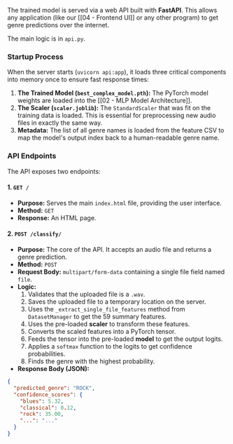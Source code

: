 The trained model is served via a web API built with **FastAPI**. This allows any application (like our [[04 - Frontend UI]] or any other program) to get genre predictions over the internet.

The main logic is in `api.py`.

### Startup Process

When the server starts (`uvicorn api:app`), it loads three critical components into memory once to ensure fast response times:

1.  **The Trained Model (`best_complex_model.pth`):** The PyTorch model weights are loaded into the [[02 - MLP Model Architecture]].
2.  **The Scaler (`scaler.joblib`):** The `StandardScaler` that was fit on the training data is loaded. This is essential for preprocessing new audio files in exactly the same way.
3.  **Metadata:** The list of all genre names is loaded from the feature CSV to map the model's output index back to a human-readable genre name.

### API Endpoints

The API exposes two endpoints:

#### 1. `GET /`
- **Purpose:** Serves the main `index.html` file, providing the user interface.
- **Method:** `GET`
- **Response:** An HTML page.

#### 2. `POST /classify/`
- **Purpose:** The core of the API. It accepts an audio file and returns a genre prediction.
- **Method:** `POST`
- **Request Body:** `multipart/form-data` containing a single file field named `file`.
- **Logic:**
    1.  Validates that the uploaded file is a `.wav`.
    2.  Saves the uploaded file to a temporary location on the server.
    3.  Uses the `_extract_single_file_features` method from `DatasetManager` to get the 59 summary features.
    4.  Uses the pre-loaded **scaler** to transform these features.
    5.  Converts the scaled features into a PyTorch tensor.
    6.  Feeds the tensor into the pre-loaded **model** to get the output logits.
    7.  Applies a `softmax` function to the logits to get confidence probabilities.
    8.  Finds the genre with the highest probability.
- **Response Body (JSON):**
```json
{
  "predicted_genre": "ROCK",
  "confidence_scores": {
    "blues": 5.32,
    "classical": 0.12,
    "rock": 35.00,
    "...": "..."
  }
}